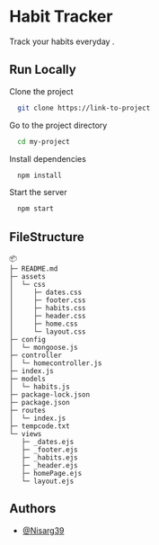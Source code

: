 
# Habit Tracker

Track your habits everyday . 


## Run Locally

Clone the project

```bash
  git clone https://link-to-project
```

Go to the project directory

```bash
  cd my-project
```

Install dependencies

```bash
  npm install
```

Start the server

```bash
  npm start
```


## FileStructure

```
📦 
├─ README.md
├─ assets
│  └─ css
│     ├─ dates.css
│     ├─ footer.css
│     ├─ habits.css
│     ├─ header.css
│     ├─ home.css
│     └─ layout.css
├─ config
│  └─ mongoose.js
├─ controller
│  └─ homecontroller.js
├─ index.js
├─ models
│  └─ habits.js
├─ package-lock.json
├─ package.json
├─ routes
│  └─ index.js
├─ tempcode.txt
└─ views
   ├─ _dates.ejs
   ├─ _footer.ejs
   ├─ _habits.ejs
   ├─ _header.ejs
   ├─ homePage.ejs
   └─ layout.ejs
```
## Authors

- [@Nisarg39](https://github.com/Nisarg39)

